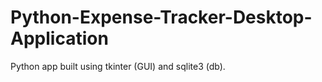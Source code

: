 # Python-Expense-Tracker-Desktop-Application
Python app built using tkinter (GUI) and sqlite3 (db).
